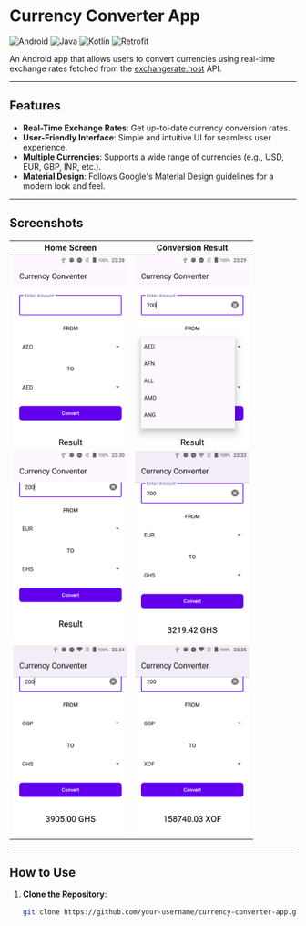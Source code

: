 # Currency Converter App

![Android](https://img.shields.io/badge/Android-3DDC84?style=for-the-badge&logo=android&logoColor=white)
![Java](https://img.shields.io/badge/Java-ED8B00?style=for-the-badge&logo=openjdk&logoColor=white)
![Kotlin](https://img.shields.io/badge/Kotlin-0095D5?style=for-the-badge&logo=kotlin&logoColor=white)
![Retrofit](https://img.shields.io/badge/Retrofit-2.9.0-green?style=for-the-badge)

An Android app that allows users to convert currencies using real-time exchange rates fetched from the [exchangerate.host](https://exchangerate.host) API.

---

## Features

- **Real-Time Exchange Rates**: Get up-to-date currency conversion rates.
- **User-Friendly Interface**: Simple and intuitive UI for seamless user experience.
- **Multiple Currencies**: Supports a wide range of currencies (e.g., USD, EUR, GBP, INR, etc.).
- **Material Design**: Follows Google's Material Design guidelines for a modern look and feel.

---

## Screenshots

| Home Screen | Conversion Result |
|-------------|-------------------|
| <img src="Screenshot_20250302_002842.png" width="200"> | <img src="Screenshot_20250302_002952.png" width="200"> |
| <img src="Screenshot_20250302_003040.png" width="200"> | <img src="Screenshot_20250302_003321.png" width="200"> |
| <img src="Screenshot_20250302_003440.png" width="200"> | <img src="Screenshot_20250302_003559.png" width="200"> |

---

## How to Use

1. **Clone the Repository**:
   ```bash
   git clone https://github.com/your-username/currency-converter-app.git
